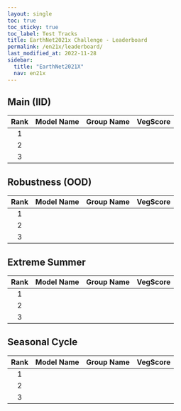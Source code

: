 ```yaml
---
layout: single
toc: true
toc_sticky: true
toc_label: Test Tracks
title: EarthNet2021x Challenge - Leaderboard
permalink: /en21x/leaderboard/
last_modified_at: 2022-11-28
sidebar:
  title: "EarthNet2021X"
  nav: en21x
---
```


## Main (IID)

| **Rank** |      **Model Name**      | **Group Name** |   **VegScore** |
|:----:|:--------------------:|:----------:|:------:|
| 1    |                      |            |        |
| 2    |                      |            |        |
| 3    |                      |            |        |



## Robustness (OOD)

| **Rank** |      **Model Name**      | **Group Name** |   **VegScore** |
|:----:|:--------------------:|:----------:|:------:|
| 1    |                      |            |        |
| 2    |                      |            |        |
| 3    |                      |            |        |


## Extreme Summer

| **Rank** |      **Model Name**      | **Group Name** |   **VegScore** |
|:----:|:--------------------:|:----------:|:------:|
| 1    |                      |            |        |
| 2    |                      |            |        |
| 3    |                      |            |        |


## Seasonal Cycle

| **Rank** |      **Model Name**      | **Group Name** |   **VegScore** |
|:----:|:--------------------:|:----------:|:------:|
| 1    |                      |            |        |
| 2    |                      |            |        |
| 3    |                      |            |        |
